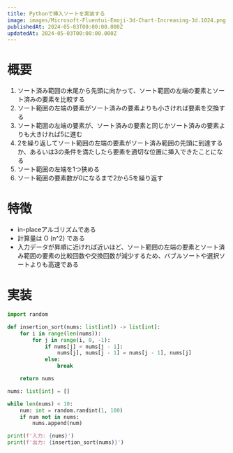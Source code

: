 ```yaml
---
title: Pythonで挿入ソートを実装する
image: images/Microsoft-Fluentui-Emoji-3d-Chart-Increasing-3d.1024.png
publishedAt: 2024-05-03T00:00:00.000Z
updatedAt: 2024-05-03T00:00:00.000Z
---
```

# 概要

1.  ソート済み範囲の末尾から先頭に向かって、ソート範囲の左端の要素とソート済みの要素を比較する
2.  ソート範囲の左端の要素がソート済みの要素よりも小さければ要素を交換する
3.  ソート範囲の左端の要素が、ソート済みの要素と同じかソート済みの要素よりも大きければ5に進む
4.  2を繰り返してソート範囲の左端の要素がソート済み範囲の先頭に到達するか、あるいは3の条件を満たしたら要素を適切な位置に挿入できたことになる
5.  ソート範囲の左端を1つ狭める
6.  ソート範囲の要素数が0になるまで2から5を繰り返す

# 特徴

-   in-placeアルゴリズムである
-   計算量は O (n^2) である
-   入力データが昇順に近ければ近いほど、ソート範囲の左端の要素とソート済み範囲の要素の比較回数や交換回数が減少するため、バブルソートや選択ソートよりも高速である

# 実装

```python
import random

def insertion_sort(nums: list[int]) -> list[int]:
    for i in range(len(nums)):
        for j in range(i, 0, -1):
            if nums[j] < nums[j - 1]:
                nums[j], nums[j - 1] = nums[j - 1], nums[j]
            else:
                break

    return nums

nums: list[int] = []

while len(nums) < 10:
    num: int = random.randint(1, 100)
    if num not in nums:
        nums.append(num)

print(f'入力: {nums}')
print(f'出力: {insertion_sort(nums)}')
```